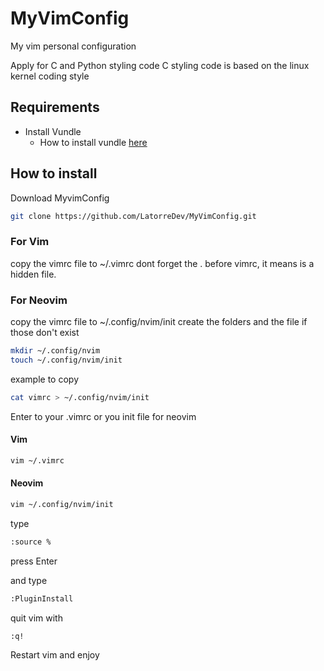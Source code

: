# MyVimConfig
My vim personal configuration

Apply for C and Python styling code
C styling code is based on the linux kernel coding style

## Requirements
* Install Vundle
  * How to install vundle [here](https://github.com/VundleVim/Vundle.vim)
## How to install
Download MyvimConfig
```bash
git clone https://github.com/LatorreDev/MyVimConfig.git
```

### For Vim
copy the vimrc file to ~/.vimrc
dont forget the . before vimrc, it means is a hidden file.

### For Neovim
copy the vimrc file to ~/.config/nvim/init
create the folders and the file if those don't exist
```bash
mkdir ~/.config/nvim
touch ~/.config/nvim/init
```
example to copy
```bash
cat vimrc > ~/.config/nvim/init
```
Enter to your .vimrc or you init file for neovim
#### Vim
```bash
vim ~/.vimrc
```
#### Neovim
```bash
vim ~/.config/nvim/init
```
type
```bash
:source %
```
press Enter 

and type
```bash
:PluginInstall
```
quit vim with
```bash
:q!
```

Restart vim and enjoy
